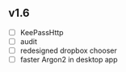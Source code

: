 ## v1.6
- [ ] KeePassHttp
- [ ] audit
- [ ] redesigned dropbox chooser
- [ ] faster Argon2 in desktop app